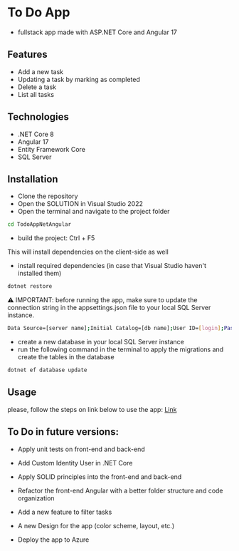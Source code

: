 # To Do App

- fullstack app made with ASP.NET Core and Angular 17

## Features
- Add a new task
- Updating a task by marking as completed
- Delete a task
- List all tasks

## Technologies
- .NET Core 8
- Angular 17
- Entity Framework Core
- SQL Server

## Installation
- Clone the repository
- Open the SOLUTION in Visual Studio 2022
- Open the terminal and navigate to the project folder

```bash
cd TodoAppNetAngular
```

- build the project:
Ctrl + F5

This will install dependencies on the client-side as well

- install required dependencies
(in case that Visual Studio haven't installed them)

```bash
dotnet restore
```

⚠ IMPORTANT: before running the app, make sure to update the connection string in the appsettings.json file to your local SQL Server instance.

```bash
Data Source=[server name];Initial Catalog=[db name];User ID=[login];Password=[password];Connect Timeout=30;Encrypt=False;Trust Server Certificate=True;Application Intent=ReadWrite;Multi Subnet Failover=False
```

- create a new database in your local SQL Server instance
- run the following command in the terminal to apply the migrations and create the tables in the database

```bash
dotnet ef database update
```


## Usage

please, follow the steps on link below to use the app:
[Link](https://imgur.com/a/heNk2ty)


## To Do in future versions:
- Apply unit tests on front-end and back-end

- Add Custom Identity User in .NET Core

- Apply SOLID principles into the front-end and back-end

- Refactor the front-end Angular with a better folder
structure and code organization

- Add a new feature to filter tasks

- A new Design for the app (color scheme, layout, etc.)

- Deploy the app to Azure
